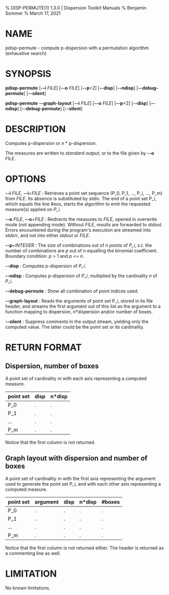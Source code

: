 % DISP-PERMUTE(1) 1.3.0 | Dispersion Toolkit Manuals
% Benjamin Sommer
% March 17, 2021

# NAME

pdisp-permute - compute p-dispersion with a permutation algorithm (exhaustive search)

# SYNOPSIS

**pdisp-permute** [**\--i** *FILE*] [**\--o** *FILE*] [**\--p**=2] [**\--disp**] [**\--ndisp**] [**\--debug-permute**] [**\--silent**]

**pdisp-permute** **\--graph-layout** [**\--i** *FILE*] [**\--o** *FILE*] [**\--p**=2] [**\--disp**] [**\--ndisp**] [**\--debug-permute**] [**\--silent**]

# DESCRIPTION

Computes p-dispersion or *n* * p-dispersion.

The measures are written to *standard output*, or to the file given by **\--o** *FILE*.

# OPTIONS

**\--i** *FILE*, **\--i**=*FILE*
:   Retrieves a point set sequence (P_0, P_1, ..., P_i, ..., P_m) from *FILE*. Its absence is substituted by *stdin*. The end of a point set P_i, which equals the line #eos, starts the algorithm to emit the requested measure(s) applied on *P_i*.

**\--o** *FILE*, **\--o**=*FILE*
:   Redirects the measures to *FILE*, opened in overwrite mode (not appending mode). Without *FILE*, results are forwarded to *stdout*. Errors encountered during the program's execution are streamed into *stderr*, and not into either *stdout* or *FILE*.

**\--p**=*INTEGER*
:   The size of combinations out of *n* points of *P_i*, s.t. the number of combinations are *p* out of *n* equalling the binomial coefficient. Boundary condition: *p* > 1 and *p* <= *n*.

**\--disp**
:   Computes p-dispersion of *P_i*.

**\--ndisp**
:   Computes p-dispersion of *P_i*, multiplied by the cardinality *n* of *P_i*.

**\--debug-permute**
:   Show all combination of point indices used.

**\--graph-layout**
:   Reads the arguments of point set P_i, stored in its file header, and streams the first argument out of this list as the argument to a function mapping to dispersion, n*dispersion and/or number of boxes.

**\--silent**
:   Suppress comments in the output stream, yielding only the computed value. The latter could be the point set or its cardinality.

# RETURN FORMAT

## Dispersion, number of boxes

A point set of cardinality *m* with each axis representing a computed measure.

point set | disp | n*disp
--- | --- | ---
P_0 | . | .
P_1 | . | .
... | . | .
P_m | . | .

Notice that the first column is not returned.

## Graph layout with dispersion and number of boxes

A point set of cardinality *m* with the first axis representing the argument used to generate the point set P_i, and with each other axis representing a computed measure.

point set | argument | disp | n*disp | #boxes
--- | --- | --- | --- | ---
P_0 | . | . | . | .
P_1 | . | . | . | .
... | . | . | . | .
P_m | . | . | . | .

Notice that the first column is not returned either. The header is returned as a commenting line as well.

# LIMITATION

No known limitations.
